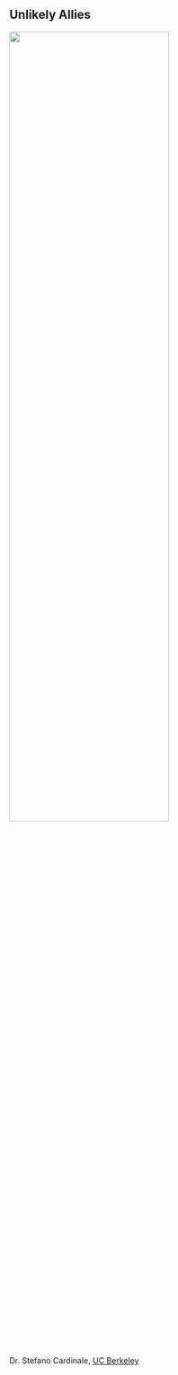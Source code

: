 ##  Unlikely Allies

<img src="resources/stefano.jpg" style="width:75%;height:60%"/>

Dr. Stefano Cardinale, [UC Berkeley](https://www.pinterest.com/pin/320740804681928023/)

